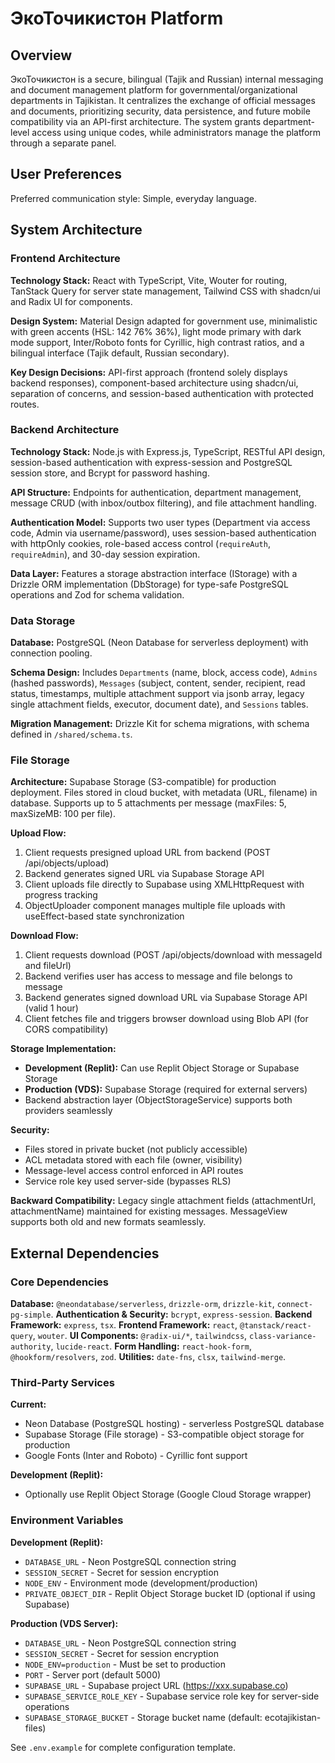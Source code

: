 # ЭкоТочикистон Platform

## Overview

ЭкоТочикистон is a secure, bilingual (Tajik and Russian) internal messaging and document management platform for governmental/organizational departments in Tajikistan. It centralizes the exchange of official messages and documents, prioritizing security, data persistence, and future mobile compatibility via an API-first architecture. The system grants department-level access using unique codes, while administrators manage the platform through a separate panel.

## User Preferences

Preferred communication style: Simple, everyday language.

## System Architecture

### Frontend Architecture

**Technology Stack:** React with TypeScript, Vite, Wouter for routing, TanStack Query for server state management, Tailwind CSS with shadcn/ui and Radix UI for components.

**Design System:** Material Design adapted for government use, minimalistic with green accents (HSL: 142 76% 36%), light mode primary with dark mode support, Inter/Roboto fonts for Cyrillic, high contrast ratios, and a bilingual interface (Tajik default, Russian secondary).

**Key Design Decisions:** API-first approach (frontend solely displays backend responses), component-based architecture using shadcn/ui, separation of concerns, and session-based authentication with protected routes.

### Backend Architecture

**Technology Stack:** Node.js with Express.js, TypeScript, RESTful API design, session-based authentication with express-session and PostgreSQL session store, and Bcrypt for password hashing.

**API Structure:** Endpoints for authentication, department management, message CRUD (with inbox/outbox filtering), and file attachment handling.

**Authentication Model:** Supports two user types (Department via access code, Admin via username/password), uses session-based authentication with httpOnly cookies, role-based access control (`requireAuth`, `requireAdmin`), and 30-day session expiration.

**Data Layer:** Features a storage abstraction interface (IStorage) with a Drizzle ORM implementation (DbStorage) for type-safe PostgreSQL operations and Zod for schema validation.

### Data Storage

**Database:** PostgreSQL (Neon Database for serverless deployment) with connection pooling.

**Schema Design:** Includes `Departments` (name, block, access code), `Admins` (hashed passwords), `Messages` (subject, content, sender, recipient, read status, timestamps, multiple attachment support via jsonb array, legacy single attachment fields, executor, document date), and `Sessions` tables.

**Migration Management:** Drizzle Kit for schema migrations, with schema defined in `/shared/schema.ts`.

### File Storage

**Architecture:** Supabase Storage (S3-compatible) for production deployment. Files stored in cloud bucket, with metadata (URL, filename) in database. Supports up to 5 attachments per message (maxFiles: 5, maxSizeMB: 100 per file).

**Upload Flow:** 
1. Client requests presigned upload URL from backend (POST /api/objects/upload)
2. Backend generates signed URL via Supabase Storage API
3. Client uploads file directly to Supabase using XMLHttpRequest with progress tracking
4. ObjectUploader component manages multiple file uploads with useEffect-based state synchronization

**Download Flow:** 
1. Client requests download (POST /api/objects/download with messageId and fileUrl)
2. Backend verifies user has access to message and file belongs to message
3. Backend generates signed download URL via Supabase Storage API (valid 1 hour)
4. Client fetches file and triggers browser download using Blob API (for CORS compatibility)

**Storage Implementation:**
- **Development (Replit):** Can use Replit Object Storage or Supabase Storage
- **Production (VDS):** Supabase Storage (required for external servers)
- Backend abstraction layer (ObjectStorageService) supports both providers seamlessly

**Security:**
- Files stored in private bucket (not publicly accessible)
- ACL metadata stored with each file (owner, visibility)
- Message-level access control enforced in API routes
- Service role key used server-side (bypasses RLS)

**Backward Compatibility:** Legacy single attachment fields (attachmentUrl, attachmentName) maintained for existing messages. MessageView supports both old and new formats seamlessly.

## External Dependencies

### Core Dependencies

**Database:** `@neondatabase/serverless`, `drizzle-orm`, `drizzle-kit`, `connect-pg-simple`.
**Authentication & Security:** `bcrypt`, `express-session`.
**Backend Framework:** `express`, `tsx`.
**Frontend Framework:** `react`, `@tanstack/react-query`, `wouter`.
**UI Components:** `@radix-ui/*`, `tailwindcss`, `class-variance-authority`, `lucide-react`.
**Form Handling:** `react-hook-form`, `@hookform/resolvers`, `zod`.
**Utilities:** `date-fns`, `clsx`, `tailwind-merge`.

### Third-Party Services

**Current:**
- Neon Database (PostgreSQL hosting) - serverless PostgreSQL database
- Supabase Storage (File storage) - S3-compatible object storage for production
- Google Fonts (Inter and Roboto) - Cyrillic font support

**Development (Replit):**
- Optionally use Replit Object Storage (Google Cloud Storage wrapper)

### Environment Variables

**Development (Replit):**
- `DATABASE_URL` - Neon PostgreSQL connection string
- `SESSION_SECRET` - Secret for session encryption
- `NODE_ENV` - Environment mode (development/production)
- `PRIVATE_OBJECT_DIR` - Replit Object Storage bucket ID (optional if using Supabase)

**Production (VDS Server):**
- `DATABASE_URL` - Neon PostgreSQL connection string
- `SESSION_SECRET` - Secret for session encryption  
- `NODE_ENV=production` - Must be set to production
- `PORT` - Server port (default 5000)
- `SUPABASE_URL` - Supabase project URL (https://xxx.supabase.co)
- `SUPABASE_SERVICE_ROLE_KEY` - Supabase service role key for server-side operations
- `SUPABASE_STORAGE_BUCKET` - Storage bucket name (default: ecotajikistan-files)

See `.env.example` for complete configuration template.